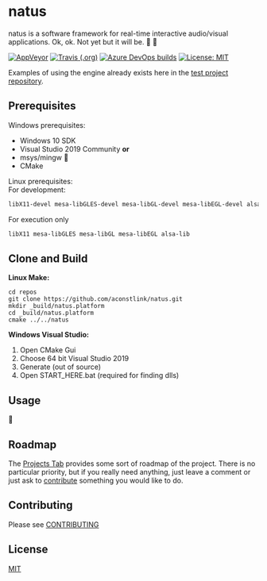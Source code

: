 # natus 

natus is a software framework for real-time interactive audio/visual applications. Ok, ok. Not yet but it will be. :art: :construction:



[![AppVeyor](https://img.shields.io/appveyor/build/aconstlink/natus?label=Vs2019%3AWin10%40master)](https://ci.appveyor.com/project/aconstlink/natus)
[![Travis (.org)](https://img.shields.io/travis/aconstlink/natus?label=Linux%3AGCC%40master)](https://travis-ci.org/github/aconstlink/natus/builds)
[![Azure DevOps builds](https://img.shields.io/azure-devops/build/aconstlink/cfc6b414-d551-4b4f-8dd7-ef0788dc1680/1?label=Azure%40master)](https://dev.azure.com/aconstlink/natus/_build?definitionId=1)
[![License: MIT](https://img.shields.io/badge/License-MIT-yellow.svg)](https://opensource.org/licenses/MIT)

Examples of using the engine already exists here in the [test project repository](https://github.com/aconstlink/natus_tests).

## Prerequisites

Windows prerequisites:  
 - Windows 10 SDK
 - Visual Studio 2019 Community **or**
 - msys/mingw :construction:
 - CMake


Linux prerequisites:  
For development:
```bash
libX11-devel mesa-libGLES-devel mesa-libGL-devel mesa-libEGL-devel alsa-lib-devel make cmake gcc gcc-c++
```

For execution only
```bash
libX11 mesa-libGLES mesa-libGL mesa-libEGL alsa-lib
```
## Clone and Build

**Linux Make:**  
```
cd repos
git clone https://github.com/aconstlink/natus.git
mkdir _build/natus.platform
cd _build/natus.platform
cmake ../../natus
```

**Windows Visual Studio:**  
1. Open CMake Gui
2. Choose 64 bit Visual Studio 2019
3. Generate (out of source)
4. Open START_HERE.bat (required for finding dlls)

## Usage  
:construction:

## Roadmap
The [Projects Tab](https://github.com/aconstlink/natus/projects) provides some sort of roadmap of the project. There is no particular priority, but if you really need anything, just leave a comment or just ask to [contribute](CONTRIBUTING.md) something you would like to do.

## Contributing  
Please see [CONTRIBUTING](CONTRIBUTING.md)

## License
[MIT](https://choosealicense.com/licenses/mit/)
